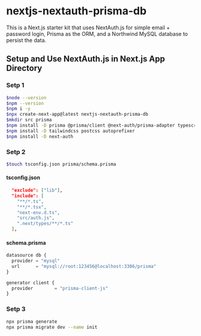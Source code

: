 # nextjs-nextauth-prisma-db
This is a Next.js starter kit that uses NextAuth.js for simple email + password login, Prisma as the ORM, and a Northwind MySQL database to persist the data.

## Setup and Use NextAuth.js in Next.js App Directory

### Setp 1
```bash
$node --version
$npm --version
$npm i -y
$npx create-next-app@latest nextjs-nextauth-prisma-db
$mkdir src prisma
$npm install -D prisma @prisma/client @next-auth/prisma-adapter typescript @types/node
$npm install -D tailwindcss postcss autoprefixer
$npm install -D next-auth
```

### Setp 2
```bash
$touch tsconfig.json prisma/schema.prisma
```
#### tsconfig.json

```json
  "exclude": ["lib"],
  "include": [
    "**/*.ts",
    "**/*.tsx",
    "next-env.d.ts",
    "src/auth.js",
    ".next/types/**/*.ts"
  ],
```

#### schema.prisma

```js
datasource db {
  provider = "mysql"
  url      = "mysql://root:123456@localhost:3306/prisma"
}

generator client {
  provider        = "prisma-client-js"
}
```

### Setp 3

```bash
npx prisma generate
npx prisma migrate dev --name init
```

